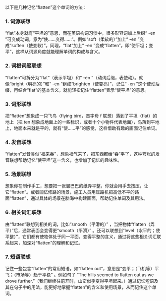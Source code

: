 以下是几种记忆“flatten”这个单词的方法：

### 1. 词源联想
“flat”本身就有“平坦的”意思，而在英语构词习惯中，很多形容词加上后缀“ -en ”可变成动词，意为“使……变得……”。例如“soft（柔软的）”加上“ -en ”变成“soften（使变软）”。同理，“flat”加上“ -en ”变成“flatten”，即“使平坦；变平”，这样从词源角度就能理解单词的构成与含义。

### 2. 词根词缀联想
“flatten”可拆分为“flat”（表示平坦）和“ -en ”（动词后缀，表使动）。就像“bright（明亮的）”和“ -en ”组成“brighten（使变亮）”，记住“ -en ”这个使动后缀，再结合“flat”的基本含义，就能轻松记住“flatten”表示“使平坦”的意思。

### 3. 词形联想
把“flatten”想象成一只飞鸟（flying bird，首字母 f 联想）落到了平坦（flat）的地上（把 ten 想象成地面上的一些标识，或者十个小物件代表地面），鸟落到平地上，地面本来就是平的，就有“使……平”的感觉，这样借助有趣的画面记住单词。

### 4. 发音联想
“flatten”发音类似“福来吞”，想象福气来了，把东西都给“吞”平了，这种夸张的发音联想帮助记忆“使平坦”这一含义，也增加了记忆的趣味性。

### 5. 场景联想
想象你在制作手工，想要把一张皱巴巴的纸弄平整，你就会用手去按压，让它“flatten”。或者回忆修路的场景，施工人员用压路机把高低不平的路面“flatten”，通过具体的场景在脑海中构建画面，帮助记住单词及其用法。

### 6. 相关词汇联想
由“flatten”联想到相关的词，比如“smooth（平滑的）” ，当把物体“flatten（弄平）”后，通常表面会变得更“smooth（平滑）” 。还可以联想到“level（水平的；使平整）”，它们都有使物体处于同一平面，变得平整的含义，通过将这些相关词汇联系起来，加深对“flatten”的理解和记忆。

### 7. 短语联想
记住一些包含“flatten”的常用短语，如“flatten out”，意思是“变平；（飞机等）平飞；（市场等）趋于平稳” 。例如句子 “The hills seemed to flatten out as we drove further.”（我们继续往前开时，山峦似乎变得平坦起来。）通过记忆短语及其在句子中的用法，能更好地掌握“flatten”的含义和使用场景，从而记住这个单词。 